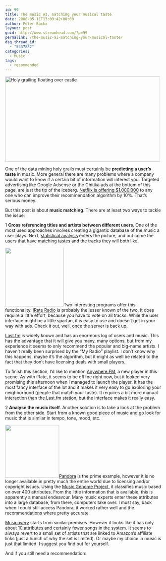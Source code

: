 ```yaml
---
id: 99
title: The music AI, matching your musical taste
date: 2008-05-11T13:09:42+00:00
author: Peter Backx
layout: post
guid: http://www.streamhead.com/?p=99
permalink: /the-music-ai-matching-your-musical-taste/
dsq_thread_id:
  - "5437882"
categories:
  - Music
tags:
  - recommended
---
```

<a rel="attachment wp-att-100" href="http://www.streamhead.com/the-music-ai-matching-your-musical-taste/castle_anthrax_660/"><img class="aligncenter size-full wp-image-100" title="The holy grail" src="http://www.streamhead.com/wp-content/uploads/2008/05/castle_anthrax_660.jpg" alt="Holy grailing floating over castle" width="500" height="275" srcset="http://www.streamhead.com/wp-content/uploads/2008/05/castle_anthrax_660.jpg 660w, http://www.streamhead.com/wp-content/uploads/2008/05/castle_anthrax_660-300x165.jpg 300w" sizes="(max-width: 500px) 100vw, 500px" /></a>

One of the data mining holy grails must certainly be **predicting a user&#8217;s taste** in music. More general there are many problems where a company would want to know if a certain bit of information will interest you. Targeted advertising like Google Adsense or the Chitika ads at the bottom of this page, are just the tip of the iceberg. <a title="Netflix Prize" href="http://www.netflixprize.com/" target="_blank">Netflix is offering $1,000,000</a> to any one who can improve their recommendation algorithm by 10%. That&#8217;s serious money.

But this post is about **music matching**. There are at least two ways to tackle the issue:

1 **Cross referencing titles and artists between different users**. One of the most used approaches involves creating a gigantic database of the music a user plays. Next, <a title="R-project for statistical computing" href="http://www.r-project.org/" target="_blank">statistical analysis</a> enters the picture, and out come the users that have matching tastes and the tracks they will both like.

<img class="alignright size-medium wp-image-102" title="40789_music_to_my_ears" src="http://www.streamhead.com/wp-content/uploads/2008/05/40789_music_to_my_ears.jpg" alt="" width="189" height="189" srcset="http://www.streamhead.com/wp-content/uploads/2008/05/40789_music_to_my_ears.jpg 300w, http://www.streamhead.com/wp-content/uploads/2008/05/40789_music_to_my_ears-150x150.jpg 150w" sizes="(max-width: 189px) 100vw, 189px" />Two interesting programs offer this functionality. <a title="iRate Radio" href="http://irate.sourceforge.net/" target="_blank">iRate Radio</a> is probably the lesser known of the two. It does require a little effort, because you have to vote on all tracks. While the user interface might be a little spartan, it is easy to use and doesn&#8217;t get in your way with ads. Check it out, well, once the server is back up.

<a title="Last.fm" href="http://www.last.fm/" target="_blank">Last.fm</a> is widely known and has an enormous log of users and music. This has the advantage that it will give you many, many options, but from my experience it seems to only recommend the popular and big-name artists. I haven&#8217;t really been surprised by the &#8220;My Radio&#8221; playlist. I don&#8217;t know why this happens, maybe it&#8217;s the algorithm, but it might as well be related to the fact that they don&#8217;t have licensing deals with small players.

To finish this section, I&#8217;d like to mention <a title="Anywhere.FM" href="http://www.anywhere.fm/" target="_blank">Anywhere.FM</a>, a new player in this scene. As with iRate, it seems to be offline right now, but it looked very promising this afternoon when I managed to launch the player. It has the most fancy interface of the lot and it makes it very easy to go exploring your neighborhood (people that match your taste). It requires a bit more manual interaction than the Last.fm station, but the interface makes it really easy.

2 **Analyse the music itself**. Another solution is to take a look at the problem from the other side. Start from a known good piece of music and go look for music that is similar in tempo, tone, mood, etc.

<a title="Pandora" href="http://www.pandora.com/" target="_blank"><img class="alignleft size-medium wp-image-103" title="Zoom in" src="http://www.streamhead.com/wp-content/uploads/2008/05/vergrootglas_1.jpg" alt="" width="174" height="170" />Pandora</a> is the prime example, however it is no longer available in pretty much the entire world due to licensing and/or copyright issues. Using the <a title="Music Genome Project" href="http://en.wikipedia.org/wiki/Music_Genome_Project" target="_blank">Music Genome Project</a>, it classifies music based on over 400 attributes. From the little information that is available, this is apparently a manual endeavour. Many music experts enter these attributes into a large database, from there, computers take over. I must say, back when I could still access Pandora, it worked rather well and the recommendations where pretty accurate.

<a title="Musicovery" href="http://musicovery.com/" target="_blank">Musicovery</a> starts from similar premises. However it looks like it has only about 10 attributes and certainly fewer songs in the system. It seems to always revert to a small set of artists that are linked to Amazon&#8217;s affiliate links (just a hunch of why the set is limited). Or maybe my choice in music is just that limited. I suggest you find out for yourself.

And if you still need a recommendation:
  
[<img src="http://ak-media.beatport.com/items/imageCatalog/0/100000/70000/4000/700/50/174750.jpg" border="0" alt="" />](http://click.linksynergy.com/fs-bin/click?id=upVMJn73lnM&offerid=129987.438844&type=2&subid=0)<img src="http://ad.linksynergy.com/fs-bin/show?id=upVMJn73lnM&bids=129987.438844&type=2&subid=0" border="0" alt="" width="1" height="1" />

<!-- AddThis Advanced Settings generic via filter on the_content -->

<!-- AddThis Share Buttons generic via filter on the_content -->